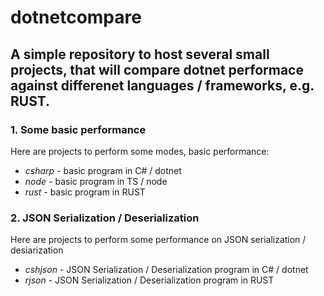 # dotnetcompare

## A simple repository to host several small projects, that will compare **dotnet** performace against differenet languages / frameworks, e.g. RUST.

### 1. Some basic performance
Here are projects to perform some modes, basic performance:

* *csharp* - basic program in C# / dotnet
* *node* - basic program in TS / node
* *rust* - basic program in RUST

### 2. JSON Serialization / Deserialization
Here are projects to perform some performance on JSON serialization / desiarization

* *cshjson* - JSON Serialization / Deserialization program in C# / dotnet
* *rjson* - JSON Serialization / Deserialization program in RUST
